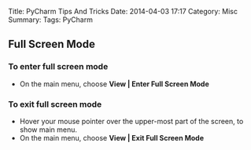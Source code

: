 Title:  PyCharm Tips And Tricks
Date: 2014-04-03 17:17
Category: Misc
Summary:
Tags: PyCharm


## Full Screen Mode

### To enter full screen mode
* On the main menu, choose **View | Enter Full Screen Mode**

### To exit full screen mode
* Hover your mouse pointer over the upper-most part of the screen, to show main menu.
* On the main menu, choose **View | Exit Full Screen Mode**


